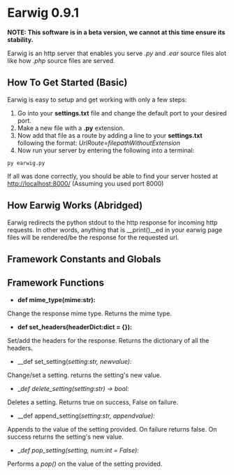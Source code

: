 # Earwig 0.9.1
**NOTE: This software is in a beta version, we cannot at this time ensure its stability.**

 Earwig is an http server that enables you serve _.py_ and _.ear_ source files alot like how _.php_ source files are served.
 ## How To Get Started (Basic)
 Earwig is easy to setup and get working with only a few steps:
1. Go into your __settings.txt__ file and change the default port to your desired port.
2. Make a new file with a __.py__ extension.
3. Now add that file as a route by adding a line to your __settings.txt__ following the format: _UrlRoute=filepathWithoutExtension_
4. Now run your server by entering the following into a terminal:
```shell
py earwig.py
```
If all was done correctly, you should be able to find your server hosted at [http://localhost:8000/](http://localhost:8000/) (Assuming you used port 8000)
## How Earwig Works (Abridged)
Earwig redirects the python stdout to the http response for incoming http requests.  In other words, anything that is __print()__ed in your earwig page files will be rendered/be the response for the requested url.
## Framework Constants and Globals

## Framework Functions
 - __def mime_type(mime:str):__

Change the response mime type.  Returns the mime type.

 - __def set_headers(headerDict:dict = {}):__

Set/add the headers for the response.  Returns the dictionary of all the headers.

 - __def set_setting(_setting:str, _newvalue):__

Change/set a setting. returns the setting's new value.

 - __def delete_setting(_setting:str) -> bool:__

Deletes a setting. Returns true on success, False on failure.

 - __def append_setting(_setting:str, _appendvalue):__

Appends to the value of the setting provided.  On failure returns false. On success returns the setting's new value.

 - __def pop_setting(_setting, num:int = False):__

Performs a _pop()_ on the value of the setting provided.
